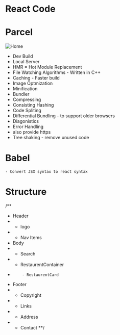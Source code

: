 # React Code

# Parcel
![Home](https://github.com/Rishi-Mohan/Foody/assets/53253985/29f55f79-a7c5-4239-bf50-98110cade899)

- Dev Build
- Local Server
- HMR = Hot Module Replacement
- File Watching Algorithms - Written in C++
- Caching - Faster build
- Image Optmization
- Minification
- Bundler
- Compressing
- Consisting Hashing
- Code Spliting
- Differential Bundling - to support older browsers
- Diagonistics
- Error Handling
- also provide https
- Tree shaking - remove unused code

# Babel

    - Convert JSX syntax to react syntax

# Structure

/\*\*

- Header
- - logo
- - Nav Items
- Body
- - Search
- - RestaurentContainer
-         - RestaurentCard
- Footer
- - Copyright
- - Links
- - Address
- - Contact
    \*\*/

